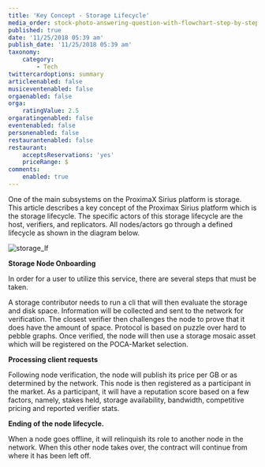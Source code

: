 ```yaml
---
title: 'Key Concept - Storage Lifecycle'
media_order: stock-photo-answering-question-with-flowchart-step-by-step-sequence-events-in-the-right-order-what-s-next-1092693389.jpg
published: true
date: '11/25/2018 05:39 am'
publish_date: '11/25/2018 05:39 am'
taxonomy:
    category:
        - Tech
twittercardoptions: summary
articleenabled: false
musiceventenabled: false
orgaenabled: false
orga:
    ratingValue: 2.5
orgaratingenabled: false
eventenabled: false
personenabled: false
restaurantenabled: false
restaurant:
    acceptsReservations: 'yes'
    priceRange: $
comments:
    enabled: true
---
```


One of the main subsystems on the ProximaX Sirius platform is storage. This article describes a key concept of the Proximax Sirius platform which is the storage lifecycle. The specific actors of this storage lifecycle are the host, verifiers, and replicators. All nodes/actors go through a defined lifecycle as shown in the diagram below. 

![storage_lf](image://storage_lf.jpg)


**Storage Node Onboarding**

In order for a user to utilize this service, there are several steps that must be taken.

A storage contributor needs to run a cli that will then evaluate the storage and disk space. Information will be collected and sent to the network for verification. The closest verifier then challenges the node to prove that it does have the amount of space. Protocol is based on puzzle over hard to pebble graphs. Once verified, the node will then use a storage mosaic asset which will be registered on the POCA-Market selection.


**Processing client requests**

Following node verification, the node will publish its price per GB or as determined by the network. This node is then registered as a participant in the market. As a participant, it will have a reputation score based on a few factors, namely, stakes held, storage availability, bandwidth, competitive pricing and reported verifier stats.


**Ending of the node lifecycle.**

When a node goes offline, it will relinquish its role to another node in the network. When this other node takes over, the contract will continue from where it has been left off.
